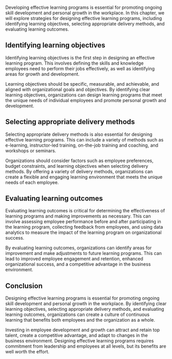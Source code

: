 
Developing effective learning programs is essential for promoting ongoing skill development and personal growth in the workplace. In this chapter, we will explore strategies for designing effective learning programs, including identifying learning objectives, selecting appropriate delivery methods, and evaluating learning outcomes.

Identifying learning objectives
-------------------------------

Identifying learning objectives is the first step in designing an effective learning program. This involves defining the skills and knowledge employees need to perform their jobs effectively, as well as identifying areas for growth and development.

Learning objectives should be specific, measurable, and achievable, and aligned with organizational goals and objectives. By identifying clear learning objectives, organizations can design learning programs that meet the unique needs of individual employees and promote personal growth and development.

Selecting appropriate delivery methods
--------------------------------------

Selecting appropriate delivery methods is also essential for designing effective learning programs. This can include a variety of methods such as e-learning, instructor-led training, on-the-job training and coaching, and workshops or seminars.

Organizations should consider factors such as employee preferences, budget constraints, and learning objectives when selecting delivery methods. By offering a variety of delivery methods, organizations can create a flexible and engaging learning environment that meets the unique needs of each employee.

Evaluating learning outcomes
----------------------------

Evaluating learning outcomes is critical for determining the effectiveness of learning programs and making improvements as necessary. This can involve assessing employee performance before and after participating in the learning program, collecting feedback from employees, and using data analytics to measure the impact of the learning program on organizational success.

By evaluating learning outcomes, organizations can identify areas for improvement and make adjustments to future learning programs. This can lead to improved employee engagement and retention, enhanced organizational success, and a competitive advantage in the business environment.

Conclusion
----------

Designing effective learning programs is essential for promoting ongoing skill development and personal growth in the workplace. By identifying clear learning objectives, selecting appropriate delivery methods, and evaluating learning outcomes, organizations can create a culture of continuous learning that benefits both employees and the organization as a whole.

Investing in employee development and growth can attract and retain top talent, create a competitive advantage, and adapt to changes in the business environment. Designing effective learning programs requires commitment from leadership and employees at all levels, but its benefits are well worth the effort.
